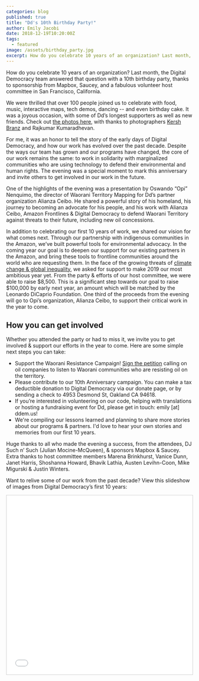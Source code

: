 ```yaml
---
categories: blog
published: true
title: "Dd's 10th Birthday Party!"
author: Emily Jacobi
date: 2018-12-19T10:20:00Z
tags:
  - featured
image: /assets/birthday_party.jpg
excerpt: How do you celebrate 10 years of an organization? Last month, the Digital Democracy team answered that question with a 10th birthday party, thanks to sponsorship from Mapbox, Saucey, and a fabulous volunteer host committee in San Francisco, California.
---
```


How do you celebrate 10 years of an organization? Last month, the Digital
Democracy team answered that question with a 10th birthday party, thanks to
sponsorship from Mapbox, Saucey, and a fabulous volunteer host committee in San
Francisco, California.

We were thrilled that over 100 people joined us to celebrate with food, music,
interactive maps, tech demos, dancing -- and even birthday cake. It was
a joyous occasion, with some of Dd’s longest supporters as well as new friends.
Check out [the photos
here](https://www.flickr.com/photos/mapbox/sets/72157674065596127/page1), with
thanks to photographers [Kersh Branz](http://www.kershbranz.com/) and Rajkumar
Kumaradhevan.

For me, it was an honor to tell the story of the early days of Digital
Democracy, and how our work has evolved over the past decade. Despite the
ways our team has grown and our programs have changed, the core of our work
remains the same: to work in solidarity with marginalized communities who are
using technology to defend their environmental and human rights. The evening
was a special moment to mark this anniversary and invite others to get involved
in our work in the future.

One of the highlights of the evening was a presentation by Oswando “Opi”
Nenquimo, the director of Waorani Territory Mapping for Dd’s partner
organization Alianza Ceibo. He shared a powerful story of his homeland, his
journey to becoming an advocate for his people, and his work with Alianza
Ceibo, Amazon Frontlines & Digital Democracy to defend Waorani Territory
against threats to their future, including new oil concessions.

In addition to celebrating our first 10 years of work, we shared our vision for
what comes next. Through our partnership with indigenous communities in the
Amazon, we’ve built powerful tools for environmental advocacy. In the coming
year our goal is to deepen our support for our existing partners in the Amazon,
and bring these tools to frontline communities around the world who are
requesting them.  In the face of the growing threats of [climate change & global
inequality](http://news.trust.org/item/20180907102724-tb2fv/), we asked for support to make 2019 our most ambitious year yet. From
the party & efforts of our host committee, we were able to raise $8,500. This
is a significant step towards our goal to raise $100,000 by early next year, an
amount which will be matched by the Leonardo DiCaprio Foundation. One third of
the proceeds from the evening will go to Opi’s organization, Alianza Ceibo, to
support their critical work in the year to come.


How you can get involved
------------------------

Whether you attended the party or had to miss it, we invite you to get involved & support our efforts in the year to come. Here are some simple next steps you can take:

* Support the Waorani Resistance Campaign! [Sign the petition](https://waoresist.amazonfrontlines.org/action/) calling on oil companies to listen to Waorani communities who are resisting oil on the territory.
* Please contribute to our 10th Anniversary campaign. You can make a tax deductible donation to Digital Democracy via our donate page, or by sending a check to 4953 Desmond St, Oakland CA 94618.
* If you’re interested in volunteering on our code, helping with translations or hosting a fundraising event for Dd, please get in touch: emily [at] ddem.us!
* We're compiling our lessons learned and planning to share more stories about our programs & partners. I'd love to hear your own stories and memories from our first 10 years.

Huge thanks to all who made the evening a success, from the attendees, DJ Such
n’ Such (Julian Mocine-McQueen), & sponsors Mapbox & Saucey. Extra thanks to
host committee members Marena Brinkhurst, Vanice Dunn, Janet Harris, Shoshanna
Howard, Bhavik Lathia, Austen Levihn-Coon, Mike Migurski & Justin Winters.

Want to relive some of our work from the past decade? View this slideshow of images from Digital Democracy’s first 10 years:

<div class="embed-container">
<iframe src="//www.slideshare.net/slideshow/embed_code/key/cez68bNNyma8ra" width="595" height="485" frameborder="0" marginwidth="0" marginheight="0" scrolling="no" style="border:1px solid #CCC; border-width:1px; margin-bottom:5px; max-width: 100%;" allowfullscreen> </iframe>
</div>
